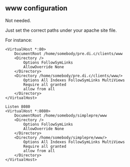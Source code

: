 ## www configuration

Not needed.

Just set the correct paths under your apache site file.

For instance:

    <VirtualHost *:80>
        DocumentRoot /home/somebody/pre.di.c/clients/www
        <Directory />
            Options FollowSymLinks
            AllowOverride None
        </Directory>
        <Directory /home/somebody/pre.di.c/clients/www/>
            Options All Indexes FollowSymLinks MultiViews
            Require all granted
            allow from all
        </Directory>
    </VirtualHost>

    Listen 8080
    <VirtualHost *:8080>
        DocumentRoot /home/somebody/simplepre/www
        <Directory />
            Options FollowSymLinks
            AllowOverride None
        </Directory>
        <Directory /home/somebody/simplepre/www/>
            Options All Indexes FollowSymLinks MultiViews
            Require all granted
            allow from all
        </Directory>
    </VirtualHost>


